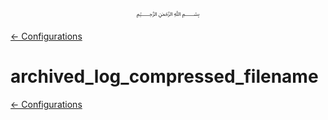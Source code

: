 <p align=center>
   ﷽
</p>

[← Configurations](/docs/CONFIGURATION.md)

# archived_log_compressed_filename


[← Configurations](/docs/CONFIGURATION.md)

